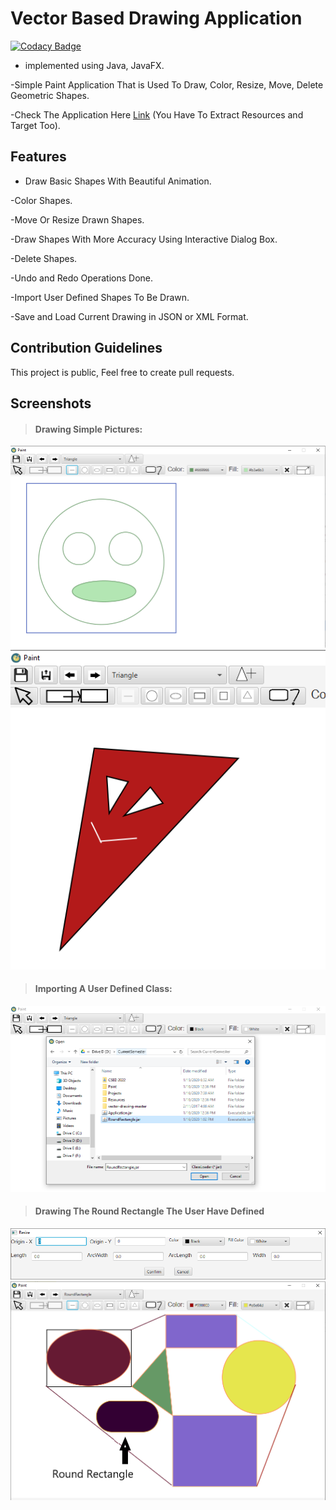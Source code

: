 # Vector Based Drawing Application
[![Codacy Badge](https://api.codacy.com/project/badge/Grade/d1f28e6f29644091b24bea1b7cad6670)](https://www.codacy.com/manual/HydroxideX/Paint?utm_source=github.com&amp;utm_medium=referral&amp;utm_content=HydroxideX/Paint&amp;utm_campaign=Badge_Grade)
- implemented using Java, JavaFX.

-Simple Paint Application That is Used To Draw, Color, Resize, Move, Delete Geometric Shapes.

-Check The Application Here [Link](https://github.com/HydroxideX/Paint/releases/tag/1.0) (You Have To Extract Resources and Target Too).

## Features ##
- Draw Basic Shapes With Beautiful Animation.

-Color Shapes.

-Move Or Resize Drawn Shapes.

-Draw Shapes With More Accuracy Using Interactive Dialog Box.

-Delete Shapes.

-Undo and Redo Operations Done.

-Import User Defined Shapes To Be Drawn.

-Save and Load Current Drawing in JSON or XML Format.

## Contribution Guidelines ##
This project is public, Feel free to create pull requests.

## Screenshots ##
> #### Drawing Simple Pictures:
![picture alt](https://github.com/HydroxideX/Paint/blob/master/screenshots/screenshot_2.PNG)
![picture alt](https://github.com/HydroxideX/Paint/blob/master/screenshots/screenshot_3.PNG)

> #### Importing A User Defined Class:
![picture alt](https://github.com/HydroxideX/Paint/blob/master/screenshots/screenshot_1.png)

> #### Drawing The Round Rectangle The User Have Defined
![picture alt](https://github.com/HydroxideX/Paint/blob/master/screenshots/screenshot_4.png)
![picture alt](https://github.com/HydroxideX/Paint/blob/master/screenshots/screenshot_5.png)
